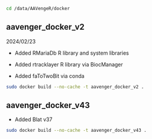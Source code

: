 

```sh
cd /data/AAVengeR/docker
```

## aavenger_docker_v2

2024/02/23

* Added RMariaDb R library and system libraries

* Added rtracklayer R library via BiocManager

* Added faToTwoBit via conda

```sh
sudo docker build --no-cache -t aavenger_docker_v2 . 
```

## aavenger_docker_v43

* Added Blat v37

```sh
sudo docker build --no-cache -t aavenger_docker_v43 . 
```